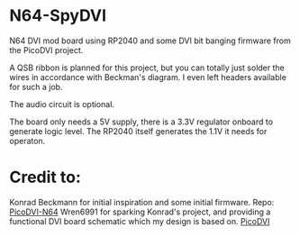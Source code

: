 # N64-SpyDVI
N64 DVI mod board using RP2040 and some DVI bit banging firmware from the PicoDVI project.

A QSB ribbon is planned for this project, but you can totally just solder the wires in accordance with Beckman's diagram. I even left headers available for such a job.

The audio circuit is optional. 

The board only needs a 5V supply, there is a 3.3V regulator onboard to generate logic level. The RP2040 itself generates the 1.1V it needs for operaton.

# Credit to:
Konrad Beckmann for initial inspiration and some initial firmware. Repo: [PicoDVI-N64](https://github.com/kbeckmann/PicoDVI-N64) 
Wren6991 for sparking Konrad's project, and providing a functional DVI board schematic which my design is based on. [PicoDVI](https://github.com/Wren6991/PicoDVI)
